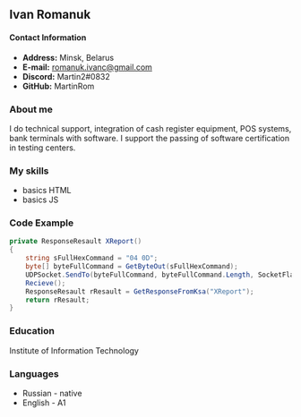 ## Ivan Romanuk

#### Contact Information
* __Address:__ Minsk, Belarus
* __E-mail:__ romanuk.ivanc@gmail.com
* __Discord:__ Martin2#0832
* __GitHub:__ MartinRom

### About me
I do technical support, integration of cash register equipment, POS systems, bank terminals with software. I support the passing of software certification in testing centers.
### My skills
* basics HTML
* basics JS
### Code Example
```cs
private ResponseResault XReport()
{
    string sFullHexCommand = "04 0D";
    byte[] byteFullCommand = GetByteOut(sFullHexCommand);
    UDPSocket.SendTo(byteFullCommand, byteFullCommand.Length, SocketFlags.None, IpKsaHostEnd);
    Recieve();
    ResponseResault rResault = GetResponseFromKsa("XReport");
    return rResault;
}
```
### Education
Institute of Information Technology
### Languages
* Russian - native
* English - A1
